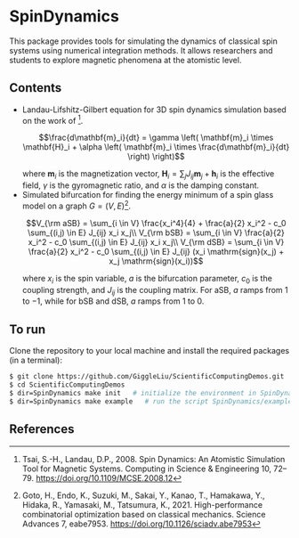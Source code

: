 # SpinDynamics

This package provides tools for simulating the dynamics of classical spin systems using numerical integration methods. It allows researchers and students to explore magnetic phenomena at the atomistic level.

## Contents

- Landau-Lifshitz-Gilbert equation for 3D spin dynamics simulation based on the work of [^Tsai2008].
  ```math
  \frac{d\mathbf{m}_i}{dt} = \gamma \left( \mathbf{m}_i \times \mathbf{H}_i + \alpha \left( \mathbf{m}_i \times \frac{d\mathbf{m}_i}{dt} \right) \right)
  ```
  where $\mathbf{m}_i$ is the magnetization vector, $\mathbf{H}_i = \sum_{j} J_{ij} \mathbf{m}_j + \mathbf{h}_i$ is the effective field, $\gamma$ is the gyromagnetic ratio, and $\alpha$ is the damping constant.
- Simulated bifurcation for finding the energy minimum of a spin glass model on a graph $G = (V, E)$[^Goto2021].
  ```math
  V_{\rm aSB} = \sum_{i \in V} \frac{x_i^4}{4} + \frac{a}{2} x_i^2 - c_0 \sum_{(i,j) \in E} J_{ij} x_i x_j\\
  V_{\rm bSB} = \sum_{i \in V} \frac{a}{2} x_i^2 - c_0 \sum_{(i,j) \in E} J_{ij} x_i x_j\\
  V_{\rm dSB} = \sum_{i \in V} \frac{a}{2} x_i^2 - c_0 \sum_{(i,j) \in E} J_{ij} (x_i \mathrm{sign}(x_j) + x_j \mathrm{sign}(x_i))
  ```
  where $x_i$ is the spin variable, $a$ is the bifurcation parameter, $c_0$ is the coupling strength, and $J_{ij}$ is the coupling matrix. For $\mathrm{aSB}$, $a$ ramps from $1$ to $-1$, while for $\mathrm{bSB}$ and $\mathrm{dSB}$, $a$ ramps from $1$ to $0$.

## To run

Clone the repository to your local machine and install the required packages (in a terminal):

```bash
$ git clone https://github.com/GiggleLiu/ScientificComputingDemos.git
$ cd ScientificComputingDemos
$ dir=SpinDynamics make init   # initialize the environment in SpinDynamics and SpinDynamics/examples
$ dir=SpinDynamics make example   # run the script SpinDynamics/examples/main.jl
```

## References
[^Tsai2008]: Tsai, S.-H., Landau, D.P., 2008. Spin Dynamics: An Atomistic Simulation Tool for Magnetic Systems. Computing in Science & Engineering 10, 72–79. https://doi.org/10.1109/MCSE.2008.12
[^Goto2021]: Goto, H., Endo, K., Suzuki, M., Sakai, Y., Kanao, T., Hamakawa, Y., Hidaka, R., Yamasaki, M., Tatsumura, K., 2021. High-performance combinatorial optimization based on classical mechanics. Science Advances 7, eabe7953. https://doi.org/10.1126/sciadv.abe7953
